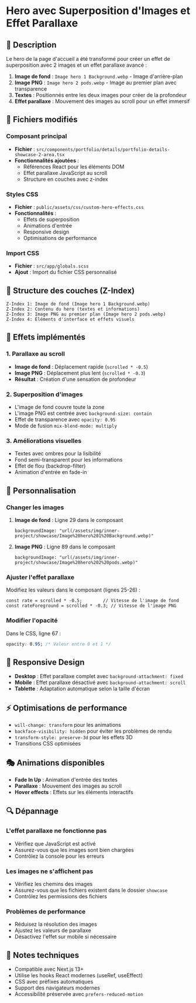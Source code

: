 # Hero avec Superposition d'Images et Effet Parallaxe

## 🎯 Description

Le hero de la page d'accueil a été transformé pour créer un effet de superposition avec 2 images et un effet parallaxe avancé :

1. **Image de fond** : `Image hero 1 Background.webp` - Image d'arrière-plan
2. **Image PNG** : `Image hero 2 pods.webp` - Image au premier plan avec transparence
3. **Textes** : Positionnés entre les deux images pour créer de la profondeur
4. **Effet parallaxe** : Mouvement des images au scroll pour un effet immersif

## 📁 Fichiers modifiés

### Composant principal
- **Fichier** : `src/components/portfolio/details/portfolio-details-showcase-2-area.tsx`
- **Fonctionnalités ajoutées** :
  - Références React pour les éléments DOM
  - Effet parallaxe JavaScript au scroll
  - Structure en couches avec z-index

### Styles CSS
- **Fichier** : `public/assets/css/custom-hero-effects.css`
- **Fonctionnalités** :
  - Effets de superposition
  - Animations d'entrée
  - Responsive design
  - Optimisations de performance

### Import CSS
- **Fichier** : `src/app/globals.scss`
- **Ajout** : Import du fichier CSS personnalisé

## 🎨 Structure des couches (Z-Index)

```
Z-Index 1: Image de fond (Image hero 1 Background.webp)
Z-Index 2: Contenu du hero (textes et informations)
Z-Index 3: Image PNG au premier plan (Image hero 2 pods.webp)
Z-Index 4: Éléments d'interface et effets visuels
```

## 🚀 Effets implémentés

### 1. Parallaxe au scroll
- **Image de fond** : Déplacement rapide (`scrolled * -0.5`)
- **Image PNG** : Déplacement plus lent (`scrolled * -0.3`)
- **Résultat** : Création d'une sensation de profondeur

### 2. Superposition d'images
- L'image de fond couvre toute la zone
- L'image PNG est centrée avec `background-size: contain`
- Effet de transparence avec `opacity: 0.95`
- Mode de fusion `mix-blend-mode: multiply`

### 3. Améliorations visuelles
- Textes avec ombres pour la lisibilité
- Fond semi-transparent pour les informations
- Effet de flou (backdrop-filter)
- Animation d'entrée en fade-in

## 🔧 Personnalisation

### Changer les images
1. **Image de fond** : Ligne 29 dans le composant
   ```tsx
   backgroundImage: "url(/assets/img/inner-project/showcase/Image%20hero%201%20Background.webp)"
   ```

2. **Image PNG** : Ligne 89 dans le composant
   ```tsx
   backgroundImage: "url(/assets/img/inner-project/showcase/Image%20hero%202%20pods.webp)"
   ```

### Ajuster l'effet parallaxe
Modifiez les valeurs dans le composant (lignes 25-26) :
```tsx
const rate = scrolled * -0.5;        // Vitesse de l'image de fond
const rateForeground = scrolled * -0.3; // Vitesse de l'image PNG
```

### Modifier l'opacité
Dans le CSS, ligne 67 :
```css
opacity: 0.95; /* Valeur entre 0 et 1 */
```

## 📱 Responsive Design

- **Desktop** : Effet parallaxe complet avec `background-attachment: fixed`
- **Mobile** : Effet parallaxe désactivé avec `background-attachment: scroll`
- **Tablette** : Adaptation automatique selon la taille d'écran

## ⚡ Optimisations de performance

- `will-change: transform` pour les animations
- `backface-visibility: hidden` pour éviter les problèmes de rendu
- `transform-style: preserve-3d` pour les effets 3D
- Transitions CSS optimisées

## 🎭 Animations disponibles

- **Fade In Up** : Animation d'entrée des textes
- **Parallaxe** : Mouvement des images au scroll
- **Hover effects** : Effets sur les éléments interactifs

## 🔍 Dépannage

### L'effet parallaxe ne fonctionne pas
- Vérifiez que JavaScript est activé
- Assurez-vous que les images sont bien chargées
- Contrôlez la console pour les erreurs

### Les images ne s'affichent pas
- Vérifiez les chemins des images
- Assurez-vous que les fichiers existent dans le dossier `showcase`
- Contrôlez les permissions des fichiers

### Problèmes de performance
- Réduisez la résolution des images
- Ajustez les valeurs de parallaxe
- Désactivez l'effet sur mobile si nécessaire

## 📝 Notes techniques

- Compatible avec Next.js 13+
- Utilise les hooks React modernes (useRef, useEffect)
- CSS avec préfixes automatiques
- Support des navigateurs modernes
- Accessibilité préservée avec `prefers-reduced-motion`
